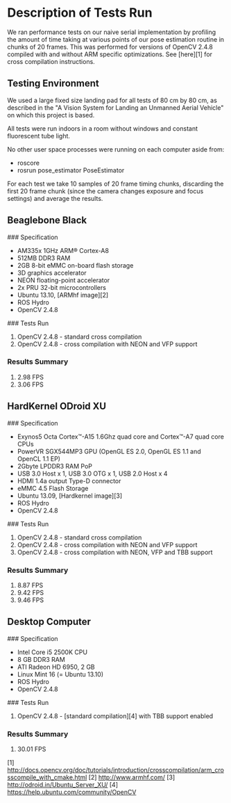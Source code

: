 Description of Tests Run
========================

We ran performance tests on our naive serial implementation by profiling the amount of time taking at various points of our pose estimation routine in chunks of 20 frames. This was performed for versions of OpenCV 2.4.8 compiled with and without ARM specific optimizations. See [here][1] for cross compilation instructions.


Testing Environment
-------------------
We used a large fixed size landing pad for all tests of 80 cm by 80 cm, as described in the "A Vision System for Landing an Unmanned Aerial Vehicle" on which this project is based.

All tests were run indoors in a room without windows and constant fluorescent tube light.

No other user space processes were running on each computer aside from:
- roscore
- rosrun pose_estimator PoseEstimator

For each test we take 10 samples of 20 frame timing chunks, discarding the first 20 frame chunk (since the camera changes exposure and focus settings) and average the results.

Beaglebone Black
----------------

### Specification
+ AM335x 1GHz ARM® Cortex-A8
+ 512MB DDR3 RAM
+ 2GB 8-bit eMMC on-board flash storage
+ 3D graphics accelerator
+ NEON floating-point accelerator
+ 2x PRU 32-bit microcontrollers
+ Ubuntu 13.10, [ARMhf image][2]
+ ROS Hydro
+ OpenCV 2.4.8

### Tests Run
1. OpenCV 2.4.8 - standard cross compilation
2. OpenCV 2.4.8 - cross compilation with NEON and VFP support

### Results Summary
1. 2.98 FPS
2. 3.06 FPS

HardKernel ODroid XU
--------------------

### Specification
+ Exynos5 Octa Cortex™-A15 1.6Ghz quad core and Cortex™-A7 quad core CPUs
+ PowerVR SGX544MP3 GPU (OpenGL ES 2.0, OpenGL ES 1.1 and OpenCL 1.1 EP)
+ 2Gbyte LPDDR3 RAM PoP
+ USB 3.0 Host x 1, USB 3.0 OTG x 1, USB 2.0 Host x 4
+ HDMI 1.4a output Type-D connector
+ eMMC 4.5 Flash Storage
+ Ubuntu 13.09, [Hardkernel image][3]
+ ROS Hydro
+ OpenCV 2.4.8

### Tests Run
1. OpenCV 2.4.8 - standard cross compilation
2. OpenCV 2.4.8 - cross compilation with NEON and VFP support
3. OpenCV 2.4.8 - cross compilation with NEON, VFP and TBB support

### Results Summary
1. 8.87 FPS
2. 9.42 FPS
3. 9.46 FPS


Desktop Computer
----------------
### Specification
+ Intel Core i5 2500K CPU
+ 8 GB DDR3 RAM
+ ATI Radeon HD 6950, 2 GB
+ Linux Mint 16 (= Ubuntu 13.10)
+ ROS Hydro
+ OpenCV 2.4.8

### Tests Run
1. OpenCV 2.4.8 - [standard compilation][4] with TBB support enabled

### Results Summary
1. 30.01 FPS


[1] http://docs.opencv.org/doc/tutorials/introduction/crosscompilation/arm_crosscompile_with_cmake.html
[2] http://www.armhf.com/
[3] http://odroid.in/Ubuntu_Server_XU/
[4] https://help.ubuntu.com/community/OpenCV